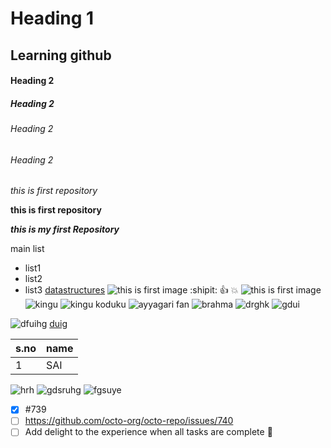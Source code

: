 # Heading 1
## Learning github
#### Heading 2
##### Heading 2
###### Heading 2
###### Heading 2

*this is first repository*

**this is first repository**

***this is my first Repository***

main list
  - list1
  - list2
  - list3
[datastructures](https://docs.google.com/document/d/1RebBjb6GW_aj0Fmp8aNyEvrJmagGKjS2QmKe7ww477I/edit)
![this is first image](https://media.glamour.com/photos/5cc1cf99191392126ec28524/master/pass/cc842df289370076e6d1b85bd0013a5818cb233544ac816c652c222c06fd212f.jpg)
:shipit:
:+1:
💥
![this is first image](https://c.tenor.com/pHR9PCIgR5IAAAAM/what-confusion.gif)
![kingu](https://c.tenor.com/4I_mpb0t-U0AAAAM/bramhi-brahmi.gif)
![kingu koduku](https://c.tenor.com/HxGr0AZxwYwAAAAM/telugu-brahmi.gif)
![ayyagari fan](https://c.tenor.com/9PMwcZeFWkMAAAAM/balayya.gif)
![brahma](https://c.tenor.com/taKFkN5qs8MAAAAM/brahmi-shy-shy.gif)
![drghk](https://c.tenor.com/KiuaZoWm9OkAAAAM/shy-siggu.gif)
![gdui](https://j.gifs.com/yAGOrP.gif)

![dfuihg](https://thumbs.gfycat.com/ActiveGaseousBrownbutterfly-size_restricted.gif)
[duig](https://encrypted-tbn0.gstatic.com/images?q=tbn:ANd9GcTliVhkJffYMRWT6luSzicDWtnrTz081A2S1g&usqp=CAU)

s.no|name
----|----
1|SAI

![hrh](https://thumbs.gfycat.com/AbleNecessaryFoxterrier-size_restricted.gif)
![gdsruhg](https://c.tenor.com/6SwY1IRJviQAAAAC/brahmanandam-brahmi.gif)
![fgsuye](https://c.tenor.com/DQHwX2YLZfgAAAAC/brahmi-king.gif)
- [x] #739
- [ ] https://github.com/octo-org/octo-repo/issues/740
- [ ] Add delight to the experience when all tasks are complete :tada:

